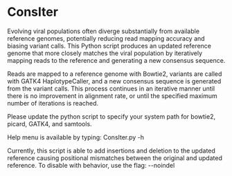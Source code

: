 # ConsIter
Evolving viral populations often diverge substantially from available reference genomes, potentially reducing read mapping accuracy and biasing variant calls. 
This Python script produces an updated reference genome that more closely matches the viral population by iteratively mapping reads to the reference and generating a new consensus sequence.

Reads are mapped to a reference genome with Bowtie2, variants are called with GATK4 HaplotypeCaller, and a new consensus sequence is generated from the variant calls.
This process continues in an iterative manner until there is no improvement in alignment rate, or until the specified maximum number of iterations is reached.

Please update the python script to specify your system path for bowtie2, picard, GATK4, and samtools.

Help menu is available by typing:
    ConsIter.py -h

Currently, this script is able to add insertions and deletion to the updated reference causing positional mismatches between the original and updated reference. To disable with behavior, use the flag:
    --noindel
